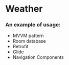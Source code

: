 # Weather

### An example of usage:
- MVVM pattern
- Room database
- Retrofit
- Glide
- Navigation Components
